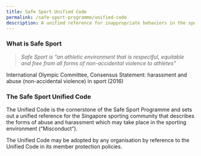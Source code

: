 ```yaml
---
title: Safe Sport Unified Code
permalink: /safe-sport-programme/unified-code
description: A unified reference for inappropriate behaviors in the sporting environment
---
```

### What is Safe Sport
> *Safe Sport is “an athletic environment that is respectful, equitable and free 
from all forms of non-accidental violence to athletes”*
 
International Olympic Committee, Consensus Statement: harassment and abuse  (non-accidental violence) in sport (2016) 

### The Safe Sport Unified Code

The Unified Code is the cornerstone of the Safe Sport Programme and sets out a unified reference for the Singapore sporting community that describes the forms of abuse and harassment which may take place in the sporting environment (“Misconduct”).

The Unified Code may be adopted by any organisation by reference to the Unified Code in its member protection policies. 